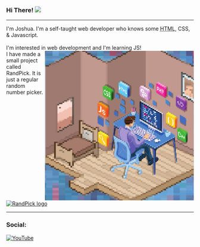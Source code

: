### Hi There! <img src="https://media.giphy.com/media/hvRJCLFzcasrR4ia7z/giphy.gif" width="25px">
<hr>
I'm Joshua. I'm a self-taught web developer who knows some <abbr title="HyperText Markup Language">HTML</abbr>, CSS, & Javascript.
<br />
<br>
I'm interested in web development and I'm learning JS!
<br>
<img align="right" src="./joshuaj.png" title="I'm interested in web development and I'm learning JS!" width="400" >
I have made a small project called RandPick. It is just a regular random number picker.
<br>
<br>
<a href="https://randpick.vercel.app/">
  <img src="https://user-images.githubusercontent.com/103579257/163567078-68d86582-a0f4-4f90-90e2-52d01086aee6.png" title="Click here to visit randpick" alt="RandPick logo" width="100" height="100">

</a>
<hr>
<h3>Social:</h3>
<p>
  <a href="https://www.youtube.com/channel/UCaOfcXVQxTXlK-aqB4rUv_w?sub_confirmation=1">
   <img alt="YouTube" title="YouTube" width="22" src="https://github.com/peterthehan/peterthehan/blob/main/assets/youtube.svg">
</a>
</p>
